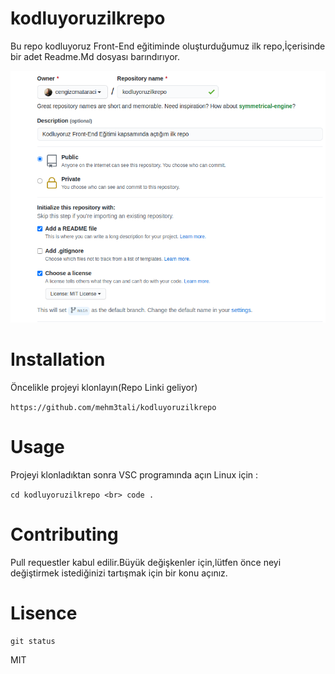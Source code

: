 # kodluyoruzilkrepo
Bu repo kodluyoruz Front-End eğitiminde oluşturduğumuz ilk repo,İçerisinde bir adet Readme.Md dosyası barındırıyor.

![Banner resmi](https://github.com/Kodluyoruz/taskforce/blob/main/git/odev1/figures/github.png)

# Installation 
Öncelikle projeyi klonlayın(Repo Linki geliyor)

`https://github.com/mehm3tali/kodluyoruzilkrepo`

# Usage

Projeyi klonladıktan sonra VSC programında açın 
Linux için  :

`cd kodluyoruzilkrepo <br>
code .`

# Contributing

Pull requestler kabul edilir.Büyük değişkenler için,lütfen önce neyi değiştirmek istediğinizi tartışmak için bir konu açınız.

# Lisence 

`git status`

MIT

